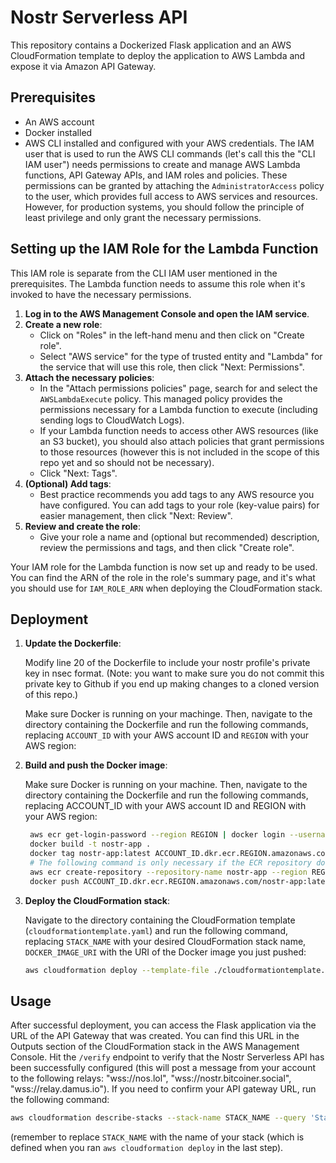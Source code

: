 # Nostr Serverless API

This repository contains a Dockerized Flask application and an AWS CloudFormation template to deploy the application to AWS Lambda and expose it via Amazon API Gateway.

## Prerequisites

- An AWS account
- Docker installed
- AWS CLI installed and configured with your AWS credentials. The IAM user that is used to run the AWS CLI commands (let's call this the "CLI IAM user") needs permissions to create and manage AWS Lambda functions, API Gateway APIs, and IAM roles and policies. These permissions can be granted by attaching the `AdministratorAccess` policy to the user, which provides full access to AWS services and resources. However, for production systems, you should follow the principle of least privilege and only grant the necessary permissions.

## Setting up the IAM Role for the Lambda Function

This IAM role is separate from the CLI IAM user mentioned in the prerequisites. The Lambda function needs to assume this role when it's invoked to have the necessary permissions.

1. **Log in to the AWS Management Console and open the IAM service**.
2. **Create a new role**:
   - Click on "Roles" in the left-hand menu and then click on "Create role".
   - Select "AWS service" for the type of trusted entity and "Lambda" for the service that will use this role, then click "Next: Permissions".
3. **Attach the necessary policies**:
   - In the "Attach permissions policies" page, search for and select the `AWSLambdaExecute` policy. This managed policy provides the permissions necessary for a Lambda function to execute (including sending logs to CloudWatch Logs).
   - If your Lambda function needs to access other AWS resources (like an S3 bucket), you should also attach policies that grant permissions to those resources (however this is not included in the scope of this repo yet and so should not be necessary).
   - Click "Next: Tags".
4. **(Optional) Add tags**:
   - Best practice recommends you add tags to any AWS resource you have configured. You can add tags to your role (key-value pairs) for easier management, then click "Next: Review".
5. **Review and create the role**:
   - Give your role a name and (optional but recommended) description, review the permissions and tags, and then click "Create role".

Your IAM role for the Lambda function is now set up and ready to be used. You can find the ARN of the role in the role's summary page, and it's what you should use for `IAM_ROLE_ARN` when deploying the CloudFormation stack.

## Deployment

1. **Update the Dockerfile**:

   Modify line 20 of the Dockerfile to include your nostr profile's private key in nsec format. (Note: you want to make sure you do not commit this private key to Github if you end up making changes to a cloned version of this repo.)
   
   Make sure Docker is running on your machinge. Then, navigate to the directory containing the Dockerfile and run the following commands, replacing `ACCOUNT_ID` with your AWS account ID and `REGION` with your AWS region:



2. **Build and push the Docker image**:

    Make sure Docker is running on your machine. Then, navigate to the directory containing the Dockerfile and run the following commands, replacing ACCOUNT_ID with your AWS account ID and REGION with your AWS region:

   ```bash
    aws ecr get-login-password --region REGION | docker login --username AWS --password-stdin ACCOUNT_ID.dkr.ecr.REGION.amazonaws.com
    docker build -t nostr-app .
    docker tag nostr-app:latest ACCOUNT_ID.dkr.ecr.REGION.amazonaws.com/nostr-app:latest
    # The following command is only necessary if the ECR repository does not already exist.
    aws ecr create-repository --repository-name nostr-app --region REGION
    docker push ACCOUNT_ID.dkr.ecr.REGION.amazonaws.com/nostr-app:latest
   ```

3. **Deploy the CloudFormation stack**:

   Navigate to the directory containing the CloudFormation template (`cloudformationtemplate.yaml`) and run the following command, replacing `STACK_NAME` with your desired CloudFormation stack name, `DOCKER_IMAGE_URI` with the URI of the Docker image you just pushed:

   ```bash
   aws cloudformation deploy --template-file ./cloudformationtemplate.yaml --stack-name STACK_NAME --parameter-overrides DockerImageUri=DOCKER_IMAGE_URI --capabilities CAPABILITY_IAM
   ```

## Usage

After successful deployment, you can access the Flask application via the URL of the API Gateway that was created. You can find this URL in the Outputs section of the CloudFormation stack in the AWS Management Console. Hit the `/verify` endpoint to verify that the Nostr Serverless API has been successfully configured (this will post a message from your account to the following relays: "wss://nos.lol", "wss://nostr.bitcoiner.social", "wss://relay.damus.io"). If you need to confirm your API gateway URL, run the following command:
```bash
aws cloudformation describe-stacks --stack-name STACK_NAME --query 'Stacks[].Outputs'
```
(remember to replace `STACK_NAME` with the name of your stack (which is defined when you ran `aws cloudformation deploy` in the last step).